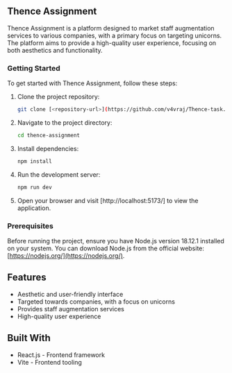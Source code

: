 ## Thence Assignment

Thence Assignment is a platform designed to market staff augmentation services to various companies, with a primary focus on targeting unicorns. The platform aims to provide a high-quality user experience, focusing on both aesthetics and functionality.

### Getting Started

To get started with Thence Assignment, follow these steps:

1. Clone the project repository:

   ```bash
   git clone [<repository-url>](https://github.com/v4vraj/Thence-task.git)
   ```

2. Navigate to the project directory:

   ```bash
   cd thence-assignment
   ```

3. Install dependencies:

   ```bash
   npm install
   ```

4. Run the development server:

   ```bash
   npm run dev
   ```

5. Open your browser and visit  [http://localhost:5173/] to view the application.

### Prerequisites

Before running the project, ensure you have Node.js version 18.12.1 installed on your system. You can download Node.js from the official website: [https://nodejs.org/](https://nodejs.org/).

## Features

- Aesthetic and user-friendly interface
- Targeted towards companies, with a focus on unicorns
- Provides staff augmentation services
- High-quality user experience

## Built With

- React.js - Frontend framework
- Vite - Frontend tooling
